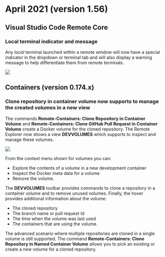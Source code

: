 # April 2021 (version 1.56)

## Visual Studio Code Remote Core

### Local terminal indicator and message

Any _local_ terminal launched within a remote window will now have a special indicator in the dropdown or terminal tab and will also display a warning message to help differentiate them from remote terminals.

![](images/1_56/local_terminals.png)

## Containers (version 0.174.x)

### Clone repository in container volume now supports to manage the created volumes in a new view

The commands **Remote-Containers: Clone Repository in Container Volume** and **Remote-Containers: Clone GitHub Pull Request in Container Volume** create a Docker volume for the cloned repository. The Remote Explorer now shows a view **DEVVOLUMES** which supports to inspect and manage these volumes.

![](images/1_56/devvolumes-view.png)

From the context menu shown for volumes you can:
- Explore the contents of a volume in a new development container
- Inspect the Docker meta data for a volume
- Remove the volume.

The **DEVVOLUMES** toolbar provides commands to clone a repository in a container volume and to remove unused volumes. Finally, the hover provides additional information about the volume:
- The cloned repository
- The branch name or pull request Id
- The time when the volume was last used
- The containers that are using the volume.

The advanced scenario where multiple repositories are cloned in a single volume is still supported. The command **Remote-Containers: Clone Repository in Named Container Volume** allows you to pick an existing or create a new volume for a cloned repository.